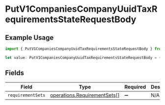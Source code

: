 # PutV1CompaniesCompanyUuidTaxRequirementsStateRequestBody

## Example Usage

```typescript
import { PutV1CompaniesCompanyUuidTaxRequirementsStateRequestBody } from "gusto_embedded/models/operations";

let value: PutV1CompaniesCompanyUuidTaxRequirementsStateRequestBody = {};
```

## Fields

| Field                                                                      | Type                                                                       | Required                                                                   | Description                                                                |
| -------------------------------------------------------------------------- | -------------------------------------------------------------------------- | -------------------------------------------------------------------------- | -------------------------------------------------------------------------- |
| `requirementSets`                                                          | [operations.RequirementSets](../../models/operations/requirementsets.md)[] | :heavy_minus_sign:                                                         | N/A                                                                        |